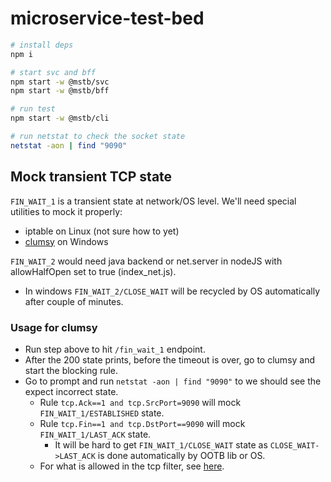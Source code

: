 # microservice-test-bed
```sh
# install deps
npm i

# start svc and bff
npm start -w @mstb/svc
npm start -w @mstb/bff

# run test
npm start -w @mstb/cli

# run netstat to check the socket state
netstat -aon | find "9090"
```

## Mock transient TCP state
`FIN_WAIT_1` is a transient state at network/OS level. We'll need special utilities to mock it properly:
- iptable on Linux (not sure how to yet)
- [clumsy](https://jagt.github.io/clumsy/) on Windows

`FIN_WAIT_2` would need java backend or net.server in nodeJS with allowHalfOpen set to true (index_net.js).
- In windows `FIN_WAIT_2/CLOSE_WAIT` will be recycled by OS automatically after couple of minutes.

### Usage for clumsy
- Run step above to hit `/fin_wait_1` endpoint.
- After the 200 state prints, before the timeout is over, go to clumsy and start the blocking rule.
- Go to prompt and run `netstat -aon | find "9090"` to we should see the expect incorrect state.
  - Rule `tcp.Ack==1 and tcp.SrcPort=9090` will mock `FIN_WAIT_1/ESTABLISHED` state.
  - Rule `tcp.Fin==1 and tcp.DstPort==9090` will mock `FIN_WAIT_1/LAST_ACK` state.
    - It will be hard to get `FIN_WAIT_1/CLOSE_WAIT` state as `CLOSE_WAIT->LAST_ACK` is done automatically by OOTB lib or OS.
  - For what is allowed in the tcp filter, see [here](https://svn.nmap.org/nmap-exp/yang/WinDivert-1.0.5-MSVC/doc/WinDivert.html#divert_tcphdr).